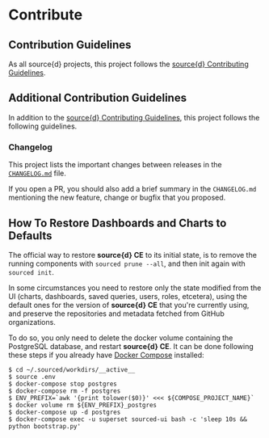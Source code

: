 # Contribute

## Contribution Guidelines

As all source{d} projects, this project follows the [source{d} Contributing Guidelines](https://github.com/src-d/guide/blob/master/engineering/documents/CONTRIBUTING.md).

## Additional Contribution Guidelines

In addition to the [source{d} Contributing Guidelines](https://github.com/src-d/guide/blob/master/engineering/documents/CONTRIBUTING.md), this project follows the following guidelines.

### Changelog

This project lists the important changes between releases in the [`CHANGELOG.md`](https://github.com/src-d/sourced-ce/tree/779edbb6dc3685537338b42b9253d53006ea4d44/CHANGELOG.md) file.

If you open a PR, you should also add a brief summary in the `CHANGELOG.md` mentioning the new feature, change or bugfix that you proposed.


## How To Restore Dashboards and Charts to Defaults

The official way to restore **source{d} CE** to its initial state, is to remove the running components with
`sourced prune --all`, and then init again with `sourced init`.

In some circumstances you need to restore only the state modified from the UI (charts, dashboards, saved queries, users,
roles, etcetera), using the default ones for the version of **source{d} CE** that you're currently using, and preserve
the repositories and metadata fetched from GitHub organizations.

To do so, you only need to delete the docker volume containing the PostgreSQL database, and restart **source{d} CE**.
It can be done following these steps if you already have [Docker Compose](https://docs.docker.com/compose/) installed:

```shell
$ cd ~/.sourced/workdirs/__active__
$ source .env
$ docker-compose stop postgres
$ docker-compose rm -f postgres
$ ENV_PREFIX=`awk '{print tolower($0)}' <<< ${COMPOSE_PROJECT_NAME}`
$ docker volume rm ${ENV_PREFIX}_postgres
$ docker-compose up -d postgres
$ docker-compose exec -u superset sourced-ui bash -c 'sleep 10s && python bootstrap.py'
```

